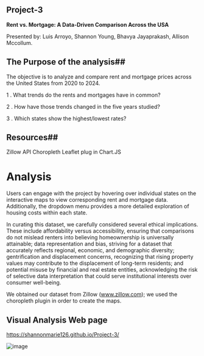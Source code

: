 ## Project-3
**Rent vs. Mortgage: A Data-Driven Comparison Across the USA**

Presented by: Luis Arroyo, ​Shannon Young, ​Bhavya Jayaprakash, ​Allison Mccollum.

## The Purpose of the analysis##

The objective is to analyze and compare rent and mortgage prices across the United States from 2020 to 2024.

1 . What trends do the rents and mortgages have in common?​

2 . How have those trends changed  in the five years studied?​

3 . Which states show the highest/lowest rates?

## Resources##
Zillow API​
Choropleth Leaflet plug in​
Chart.JS

# Analysis #

Users can engage with the project by hovering over individual states on the interactive maps to view corresponding rent and mortgage data. Additionally, the dropdown menu provides a more detailed exploration of housing costs within each state.

In curating this dataset, we carefully considered several ethical implications. These include affordability versus accessibility, ensuring that comparisons do not mislead renters into believing homeownership is universally attainable; data representation and bias, striving for a dataset that accurately reflects regional, economic, and demographic diversity; gentrification and displacement concerns, recognizing that rising property values may contribute to the displacement of long-term residents; and potential misuse by financial and real estate entities, acknowledging the risk of selective data interpretation that could serve institutional interests over consumer well-being.

We obtained our dataset from Zillow (www.zillow.com); we used the choropleth plugin in order to create the maps.

## Visual Analysis Web page ##

https://shannonmarie126.github.io/Project-3/

![image](https://github.com/user-attachments/assets/28e637d6-8571-4e92-831c-934530863b00)

